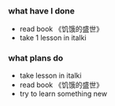 ### what have I done
* read book 《饥饿的盛世》
* take 1 lesson in italki 

### what plans do
* take lesson in italki 
* read book 《饥饿的盛世》
* try to learn something new
